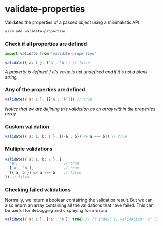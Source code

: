 # validate-properties

Validates the properties of a passed object using a minimalistic API.

```bash
yarn add validate-properties
```

### Check if all properties are defined

```javascript
import validate from 'validate-properties'

validate({ a: 1 }, ['a', 'b']) // false
```

*A property is defined if it's value is not undefined and if it's not a blank string.*

### Any of the properties are defined

```javascript
validate({ a: 1 }, [['a', 'b']]) // true
```

*Notice that we are defining this validation as an array within the properties array.*

### Custom validation

```javascript
validate({ a: 1, b: 1 }, [({a , b}) => a === b]) // true
```

### Multiple validations

```javascript
validate({ a: 1, b: 2 }, [
  'a',                     // true
  ['a', 'b'],              // true
  ({ a, b }) => a === b    // false
]) // false
```

### Checking failed validations 

Normally, we return a boolean containing the validation result.
But we can also return an array containing all the validations that have failed.
This can be useful for debugging and displaying form errors.

```javascript
validate({ a: 1 }, ['a', 'b'], true) // [{ index: 1, validation: 'b' }]
```
